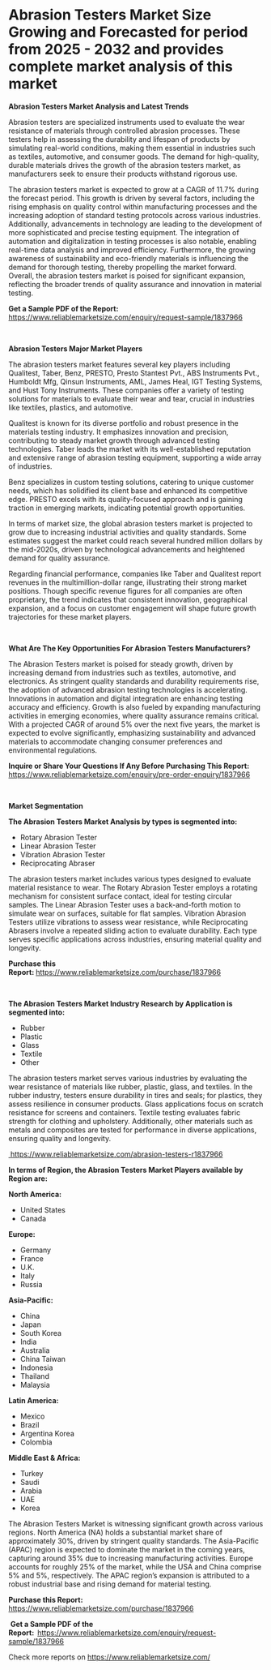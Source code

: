 <p><h1>Abrasion Testers Market Size Growing and Forecasted for period from 2025 - 2032 and provides complete market analysis of this market</h1></p><p><strong>Abrasion Testers Market Analysis and Latest Trends</strong></p>
<p><p>Abrasion testers are specialized instruments used to evaluate the wear resistance of materials through controlled abrasion processes. These testers help in assessing the durability and lifespan of products by simulating real-world conditions, making them essential in industries such as textiles, automotive, and consumer goods. The demand for high-quality, durable materials drives the growth of the abrasion testers market, as manufacturers seek to ensure their products withstand rigorous use.</p><p>The abrasion testers market is expected to grow at a CAGR of 11.7% during the forecast period. This growth is driven by several factors, including the rising emphasis on quality control within manufacturing processes and the increasing adoption of standard testing protocols across various industries. Additionally, advancements in technology are leading to the development of more sophisticated and precise testing equipment. The integration of automation and digitalization in testing processes is also notable, enabling real-time data analysis and improved efficiency. Furthermore, the growing awareness of sustainability and eco-friendly materials is influencing the demand for thorough testing, thereby propelling the market forward. Overall, the abrasion testers market is poised for significant expansion, reflecting the broader trends of quality assurance and innovation in material testing.</p></p>
<p><strong>Get a Sample PDF of the Report:&nbsp;</strong> <a href="https://www.reliablemarketsize.com/enquiry/request-sample/1837966?utm_campaign=2460&utm_medium=2&utm_source=Github&utm_content=ia&utm_term=09042025&utm_id=abrasion-testers">https://www.reliablemarketsize.com/enquiry/request-sample/1837966</a></p>
<p>&nbsp;</p>
<p><strong>Abrasion Testers Major Market Players</strong></p>
<p><p>The abrasion testers market features several key players including Qualitest, Taber, Benz, PRESTO, Presto Stantest Pvt., ABS Instruments Pvt., Humboldt Mfg, Qinsun Instruments, AML, James Heal, IGT Testing Systems, and Hust Tony Instruments. These companies offer a variety of testing solutions for materials to evaluate their wear and tear, crucial in industries like textiles, plastics, and automotive.</p><p>Qualitest is known for its diverse portfolio and robust presence in the materials testing industry. It emphasizes innovation and precision, contributing to steady market growth through advanced testing technologies. Taber leads the market with its well-established reputation and extensive range of abrasion testing equipment, supporting a wide array of industries.</p><p>Benz specializes in custom testing solutions, catering to unique customer needs, which has solidified its client base and enhanced its competitive edge. PRESTO excels with its quality-focused approach and is gaining traction in emerging markets, indicating potential growth opportunities. </p><p>In terms of market size, the global abrasion testers market is projected to grow due to increasing industrial activities and quality standards. Some estimates suggest the market could reach several hundred million dollars by the mid-2020s, driven by technological advancements and heightened demand for quality assurance.</p><p>Regarding financial performance, companies like Taber and Qualitest report revenues in the multimillion-dollar range, illustrating their strong market positions. Though specific revenue figures for all companies are often proprietary, the trend indicates that consistent innovation, geographical expansion, and a focus on customer engagement will shape future growth trajectories for these market players.</p></p>
<p>&nbsp;</p>
<p><strong>What Are The Key Opportunities For Abrasion Testers Manufacturers?</strong></p>
<p><p>The Abrasion Testers market is poised for steady growth, driven by increasing demand from industries such as textiles, automotive, and electronics. As stringent quality standards and durability requirements rise, the adoption of advanced abrasion testing technologies is accelerating. Innovations in automation and digital integration are enhancing testing accuracy and efficiency. Growth is also fueled by expanding manufacturing activities in emerging economies, where quality assurance remains critical. With a projected CAGR of around 5% over the next five years, the market is expected to evolve significantly, emphasizing sustainability and advanced materials to accommodate changing consumer preferences and environmental regulations.</p></p>
<p><strong>Inquire or Share Your Questions If Any Before Purchasing This Report:</strong> <a href="https://www.reliablemarketsize.com/enquiry/pre-order-enquiry/1837966?utm_campaign=2460&utm_medium=2&utm_source=Github&utm_content=ia&utm_term=09042025&utm_id=abrasion-testers">https://www.reliablemarketsize.com/enquiry/pre-order-enquiry/1837966</a></p>
<p>&nbsp;</p>
<p><strong>Market Segmentation</strong></p>
<p><strong>The Abrasion Testers Market Analysis by types is segmented into:</strong></p>
<p><ul><li>Rotary Abrasion Tester</li><li>Linear Abrasion Tester</li><li>Vibration Abrasion Tester</li><li>Reciprocating Abraser</li></ul></p>
<p><p>The abrasion testers market includes various types designed to evaluate material resistance to wear. The Rotary Abrasion Tester employs a rotating mechanism for consistent surface contact, ideal for testing circular samples. The Linear Abrasion Tester uses a back-and-forth motion to simulate wear on surfaces, suitable for flat samples. Vibration Abrasion Testers utilize vibrations to assess wear resistance, while Reciprocating Abrasers involve a repeated sliding action to evaluate durability. Each type serves specific applications across industries, ensuring material quality and longevity.</p></p>
<p><strong>Purchase this Report:&nbsp;</strong><a href="https://www.reliablemarketsize.com/purchase/1837966?utm_campaign=2460&utm_medium=2&utm_source=Github&utm_content=ia&utm_term=09042025&utm_id=abrasion-testers">https://www.reliablemarketsize.com/purchase/1837966</a></p>
<p>&nbsp;</p>
<p><strong>The Abrasion Testers Market Industry Research by Application is segmented into:</strong></p>
<p><ul><li>Rubber</li><li>Plastic</li><li>Glass</li><li>Textile</li><li>Other</li></ul></p>
<p><p>The abrasion testers market serves various industries by evaluating the wear resistance of materials like rubber, plastic, glass, and textiles. In the rubber industry, testers ensure durability in tires and seals; for plastics, they assess resilience in consumer products. Glass applications focus on scratch resistance for screens and containers. Textile testing evaluates fabric strength for clothing and upholstery. Additionally, other materials such as metals and composites are tested for performance in diverse applications, ensuring quality and longevity.</p></p>
<p><a href="https://www.reliablemarketsize.com/abrasion-testers-r1837966?utm_campaign=2460&utm_medium=2&utm_source=Github&utm_content=ia&utm_term=09042025&utm_id=abrasion-testers">&nbsp;https://www.reliablemarketsize.com/abrasion-testers-r1837966</a></p>
<p><strong>In terms of Region, the Abrasion Testers Market Players available by Region are:</strong></p>
<p>
    <p> <strong> North America: </strong>
        <ul>
            <li>United States</li>
            <li>Canada</li>
        </ul>
        </p> 
    <p> <strong> Europe: </strong>
        <ul>
            <li>Germany</li>
            <li>France</li>
            <li>U.K.</li>
            <li>Italy</li>
            <li>Russia</li>
        </ul>
        </p> 
    <p> <strong> Asia-Pacific: </strong>
        <ul>
            <li>China</li>
            <li>Japan</li>
            <li>South Korea</li>
            <li>India</li>
            <li>Australia</li>
            <li>China Taiwan</li>
            <li>Indonesia</li>
            <li>Thailand</li>
            <li>Malaysia</li>
        </ul>
        </p> 
    <p> <strong> Latin America: </strong>
        <ul>
            <li>Mexico</li>
            <li>Brazil</li>
            <li>Argentina Korea</li>
            <li>Colombia</li>
        </ul>
        </p> 
    <p> <strong> Middle East & Africa: </strong>
        <ul>
            <li>Turkey</li>
            <li>Saudi</li>
            <li>Arabia</li>
            <li>UAE</li>
            <li>Korea</li>
        </ul>
    </p>
    </p>
<p><p>The Abrasion Testers Market is witnessing significant growth across various regions. North America (NA) holds a substantial market share of approximately 30%, driven by stringent quality standards. The Asia-Pacific (APAC) region is expected to dominate the market in the coming years, capturing around 35% due to increasing manufacturing activities. Europe accounts for roughly 25% of the market, while the USA and China comprise 5% and 5%, respectively. The APAC region’s expansion is attributed to a robust industrial base and rising demand for material testing.</p></p>
<p><strong>Purchase this Report: </strong><a href="https://www.reliablemarketsize.com/purchase/1837966?utm_campaign=2460&utm_medium=2&utm_source=Github&utm_content=ia&utm_term=09042025&utm_id=abrasion-testers">https://www.reliablemarketsize.com/purchase/1837966</a></p>
<p>&nbsp;<strong>Get a Sample PDF of the Report:&nbsp;&nbsp;</strong><a href="https://www.reliablemarketsize.com/enquiry/request-sample/1837966?utm_campaign=2460&utm_medium=2&utm_source=Github&utm_content=ia&utm_term=09042025&utm_id=abrasion-testers">https://www.reliablemarketsize.com/enquiry/request-sample/1837966</a></p>
<p><strong></strong></p>
<p>Check more reports on <a href="https://www.reliablemarketsize.com/?utm_campaign=2460&utm_medium=2&utm_source=Github&utm_content=ia&utm_term=09042025&utm_id=abrasion-testers">https://www.reliablemarketsize.com/</a></p>